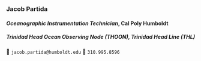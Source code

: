 ### Jacob Partida
#### _Oceanographic Instrumentation Technician_, Cal Poly Humboldt
##### Trinidad Head Ocean Observing Node (THOON), Trinidad Head Line (THL)
 📧 `jacob.partida@humboldt.edu`
 📲 `310.995.8596`

<!---
pqrtidq/pqrtidq is a ✨ special ✨ repository because its `README.md` (this file) appears on your GitHub profile.
You can click the Preview link to take a look at your changes.
--->
